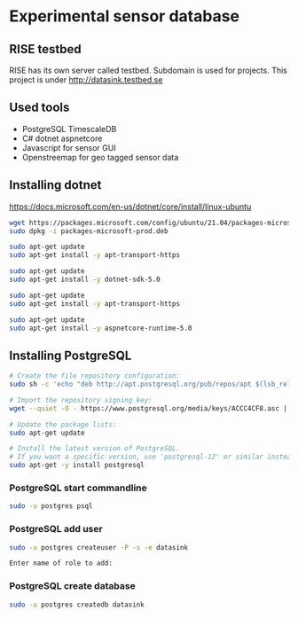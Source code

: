 # Experimental sensor database

## RISE testbed
RISE has its own server called testbed.
Subdomain is used for projects.
This project is under http://datasink.testbed.se

## Used tools
* PostgreSQL TimescaleDB
* C# dotnet aspnetcore
* Javascript for sensor GUI
* Openstreemap for geo tagged sensor data


## Installing dotnet
https://docs.microsoft.com/en-us/dotnet/core/install/linux-ubuntu


```bash
wget https://packages.microsoft.com/config/ubuntu/21.04/packages-microsoft-prod.deb -O packages-microsoft-prod.deb
sudo dpkg -i packages-microsoft-prod.deb

sudo apt-get update
sudo apt-get install -y apt-transport-https

sudo apt-get update
sudo apt-get install -y dotnet-sdk-5.0

sudo apt-get update
sudo apt-get install -y apt-transport-https

sudo apt-get update
sudo apt-get install -y aspnetcore-runtime-5.0
```



## Installing PostgreSQL
```bash
# Create the file repository configuration:
sudo sh -c 'echo "deb http://apt.postgresql.org/pub/repos/apt $(lsb_release -cs)-pgdg main" > /etc/apt/sources.list.d/pgdg.list'

# Import the repository signing key:
wget --quiet -O - https://www.postgresql.org/media/keys/ACCC4CF8.asc | sudo apt-key add -

# Update the package lists:
sudo apt-get update

# Install the latest version of PostgreSQL.
# If you want a specific version, use 'postgresql-12' or similar instead of 'postgresql':
sudo apt-get -y install postgresql
```





### PostgreSQL start commandline
```bash
sudo -u postgres psql
```

### PostgreSQL add user
```bash
sudo -u postgres createuser -P -s -e datasink
```
```bash
Enter name of role to add:
```

### PostgreSQL create database
```bash
sudo -u postgres createdb datasink
```






